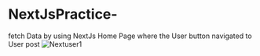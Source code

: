 # NextJsPractice-
fetch Data by using NextJs
Home Page  where the User button navigated to User post
![Nextuser1](https://github.com/amit3075/NextJsPractice-/assets/54049938/3acf0181-9d04-48ce-bdb9-d51ce7fbf945)


